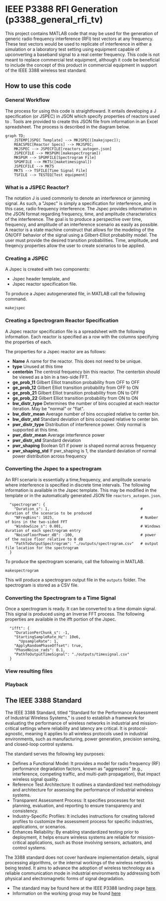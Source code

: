 # IEEE P3388 RFI Generation (p3388_general_rfi_tv)
This project contains MATLAB code that may be used for the generation of generic radio frequency interference (RFI) test vectors at any frequency.  These test vectors would be used to replicate of interference in either a simulation or a laboratory test setting using equipment capable of upconverting a baseband signal to a real center frequency.  This code is not meant to replace commercial test equipment, although it code be beneficial to include the concept of this product in commercial equipment in support of the IEEE 3388 wireless test standard.

## How to use this code

### General Workflow
The process for using this code is straightfoward.  It entails developing a J specification (or JSPEC) in JSON which specify properties of reactors used to .  Tools are provided to create this JSON file from information in an Excel spreadsheet.  The process is described in the diagram below.

```mermaid
graph TD;
    JSTEMP[JSPEC Template] --> MKJSPEC([makejspec]);
    REACSPEC[Reactor Specs] --> MKJSPEC;
    MKJSPEC --> JSPECFILE[reactors_autogen.json]
    JSPECFILE --> MKSPGM([makespectrogram])
    MKSPGM --> SPGMFILE[Spectrogram File]
    SPGMFILE --> MKTS([maketimesignal])
    JSPECFILE --> MKTS
    MKTS --> TSFILE[Time Signal File]
    TSFILE --> TESTEQ[Test equipment]
```

### What is a JSPEC Reactor?
The notation J is used commonly to denote an interference or jamming signal.  As such, a "Jspec" is simply a specification for interference, and in this case, radio frequency interference.  The Jspec provides information in the JSON format regarding frequency, time, and amplitude characteristics of the interference.  The goal is to produce a perspective over time, frequency, and amplitude of an interference scenario as easily as possible.  A reactor is a state machine construct that allows for the modeling of the ON/OFF behavior of the signal using a Gilbert-Elliot probability model.  The user must provide the desired transition probabilities.  Time, amplitude, and freqency properties allow the user to create scenarios to be applied.

### Creating a JSPEC
A Jspec is created with two components:
+ Jspec header template, and
+ Jspec reactor specification file.

To produce a Jspec autogenerated file, in MATLAB call the following command.
```
makejspec
```

### Creating a Spectrogram Reactor Specification
A Jspec reactor specification file is a spreadsheet with the following information.  Each reactor is specified as a row with the columns specifying the properties of each.

The properties for a Jspec reactor are as follows:

+ **Name** A name for the reactor.  This does not need to be unique.
+ **type** Unused at this time
+ **centerbin** The centroid frequency bin this reactor.  The centerbin should be viewed as a bin in a two-side FFT.
+ **ge_prob_11** Gilbert Elliot transition probability from OFF to OFF
+ **ge_prob_12** Gilbert Elliot transition probability from OFF to ON
+ **ge_prob_21** Gilbert Elliot transition probability from ON to OFF
+ **ge_prob_22** Gilbert Elliot transition probability from ON to ON
+ **bw_distr_type** Determines the number of bins occupied at each reactor iteration. May be "normal" or "flat".  
+ **bw_distr_mean** Average number of bins occupied relative to center bin.
+ **bw_distr_std** Standard deviation of bins occupied relative to center bin.
+ **pwr_distr_type** Distribution of interference power.  Only normal is supported at this time.
+ **pwr_distr_mean** Average interference power
+ **pwr_distr_std** Standard deviation
+ **pwr_shaping** Boolean 0/1 if power is shaped normal across frequency
+ **pwr_shaping_std** If pwr_shaping is 1, the standard deviation of normal power distribution across frequency

### Converting the Jspec to a spectrogram
An RFI scenario is essentially a time,frequency, and amplitude scenario where interference is specified in discrete time intervals.  The following information is available in the Jspec template.  This may be modified in the template or in the automatically generated JSON file `reactors_autogen.json`.  

```
  "spectrogram": {
    "Duration_s": 1,                                         # duration of the scenario to be produced
    "NFreqBins": 1025,                                       # Number of bins in the two-sided FFT
	"WindowSize_s": 0.001,                                   # Windows duration of each spectrogram entry
	"NoiseFloorPower_dB": -100,                              # power of the noise floor relative to 0 dB
    "PathToOutputSpectrogram": "./outputs/spectrogram.csv"   # output file location for the spectrogram
  }

```
To produce the spectrogram scenario, call the following in MATLAB.
```
makespectrogram
```
This will produce a spectrogram output file in the `outputs` folder.  The spectrogram is stored as a CSV file.

### Converting the Spectrogram to a Time Signal
Once a spectrogram is ready.  It can be converted to a time domain signal.  This signal is produced using an Inverse FFT process. The following properties are available in the ifft portion of the Jspec.
```
  "ifft": {
    "DurationPerChunk_s": -1,
    "StartingSampleRate_Hz": 10e6,
	  "UpsampleRate": 1,
    "ApplyRandomPhaseOffset": true,
    "PhaseNoise_rads": 0.1,
    "PathToOutputTimeSignal": "./outputs/timesignal.csv"
  }
```

### View resulting files

### Playback

## The IEEE 3388 Standard
The IEEE 3388 Standard, titled "Standard for the Performance Assessment of Industrial Wireless Systems," is used to establish a framework for evaluating the performance of wireless networks in industrial and mission-critical settings where reliability and latency are critical. It is protocol-agnostic, meaning it applies to all wireless protocols used in industrial environments, such as manufacturing, power generation, precision sensing, and closed-loop control systems.

The standard serves the following key purposes:

+ Defines a Functional Model: It provides a model for radio frequency (RF) performance degradation factors, known as "aggressors" (e.g., interference, competing traffic, and multi-path propagation), that impact wireless signal quality.
+ Reference Test Architecture: It outlines a standardized test methodology and architecture for assessing the performance of industrial wireless systems.
+ Transparent Assessment Process: It specifies processes for test planning, evaluation, and reporting to ensure transparency and consistency.
+ Industry-Specific Profiles: It includes instructions for creating tailored profiles to customize the assessment process for specific industries, applications, or scenarios.
+ Enhances Reliability: By enabling standardized testing prior to deployment, it helps ensure wireless systems are reliable for mission-critical applications, such as those involving sensors, actuators, and control systems.

The 3388 standard does not cover hardware implementation details, signal processing algorithms, or the internal workings of the wireless networks being tested. It aims to advance the adoption of wireless technology as a reliable communication mode in industrial environments by addressing both physical and electromagnetic forms of signal degradation.

+ The standard may be found here at the IEEE P3388 landing page [here](https://standards.ieee.org/ieee/3388/11516/). 
+ Information on the working group may be found [here](https://sagroups.ieee.org/p3388/)




